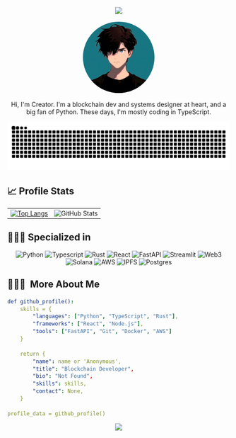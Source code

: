 <p align="center">
  <img src="https://capsule-render.vercel.app/api?type=waving&color=gradient&height=100&section=header"/>
</p>

<p align="center">
  <img src="./images/creator.jpg" width="32%" alt="vector" style="border-radius: 50%;">
</p>

<p align="center">
  Hi, I'm Creator. I'm a blockchain dev and systems designer at heart, and a big fan of Python. These days, I'm mostly coding in TypeScript.
</p>

![Snake animation](https://raw.githubusercontent.com/0Xsolcreator/0Xsolcreator/output/github-contribution-grid-snake-dark.svg)

## 📈 Profile Stats

<table>
  <tr>
    <td>
      <a href="https://github.com/0Xsolcreator?tab=repositories">
        <img src="https://github-readme-stats.vercel.app/api/top-langs/?username=0Xsolcreator&layout=compact&theme=tokyonight&hide=jupyter%20notebook&size_weight=0.5&count_weight=0.5" alt="Top Langs" />
      </a>
    </td>
    <td>
      <img src="https://github-readme-stats.vercel.app/api?username=0Xsolcreator&count_private=true&show_icons=true&theme=tokyonight" alt="GitHub Stats" />
    </td>
  </tr>
</table>


## 👨🏻‍💻 Specialized in

<div align="center">

![Python](https://img.shields.io/badge/Python-royalblue.svg?style=for-the-badge&logo=Python&logoColor=white)
![Typescript](https://img.shields.io/badge/TS-royalblue.svg?style=for-the-badge&logo=Typescript&logoColor=white)
![Rust](https://img.shields.io/badge/Rust-royalblue.svg?style=for-the-badge&logo=Rust&logoColor=white)
![React](https://img.shields.io/badge/React-%23150458.svg?style=for-the-badge&logo=React&logoColor=white)
![FastAPI](https://img.shields.io/badge/FastAPI-royalblue.svg?style=for-the-badge&logo=FastAPI&logoColor=white)
![Streamlit](https://img.shields.io/badge/Streamlit-royalblue.svg?style=for-the-badge&logo=Streamlit&logoColor=white)
![Web3](https://img.shields.io/badge/Web3-royalblue.svg?style=for-the-badge&logo=Web3&logoColor=white)
![Solana](https://img.shields.io/badge/Solana-royalblue.svg?style=for-the-badge&logo=Solana&logoColor=white)
![AWS](https://img.shields.io/badge/AWS-royalblue.svg?style=for-the-badge&logo=Aws&logoColor=white)
![IPFS](https://img.shields.io/badge/IPFS-royalblue.svg?style=for-the-badge&logo=IPFS&logoColor=white)
![Postgres](https://img.shields.io/badge/postgresql-royalblue.svg?style=for-the-badge&logo=Postgresql&logoColor=white)

</div>

<h2> 👨🏻‍💻 &nbsp;More About Me</h2>

```yaml
def github_profile():
    skills = {
        "languages": ["Python", "TypeScript", "Rust"],
        "frameworks": ["React", "Node.js"],
        "tools": ["FastAPI", "Git", "Docker", "AWS"]
    }

    return {
        "name": name or 'Anonymous',
        "title": "Blockchain Developer",
        "bio": "Not Found",
        "skills": skills,
        "contact": None,
    }

profile_data = github_profile()

```



<p align="center">
  <img src="https://capsule-render.vercel.app/api?type=waving&color=gradient&height=100&section=footer"/>
</p>
